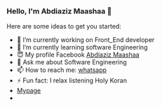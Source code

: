 ### Hello, I'm Abdiaziz Maashaa 👋

Here are some ideas to get you started:

- 🔭 I’m currently working on Front_End developer
- 🌱 I’m currently learning software Engineering
- 😇 My profile Facebook <a href="https://www.facebook.com/abdiaziz.Africa">Abdiaziz Maashaa</a> 
- 💬 Ask me about Software Engineering
- 📫 How to reach me: <a href="https://wa.me/+252619792712"> whatsapp </a>
- ⚡ Fun fact: I relax listening Holy Koran
- <a href="https://abdiaziz.netlify.app/">Mypage</a>
- <a href="https://www.canva.com/design/DAE6r2kISZM/UNto3gkqDAnVfZ6-7tUpSQ/view?utm_content=DAE6r2kISZM&utm_campaign=designshare&utm_medium=link&utm_source=shareyourdesignpanel"></a>

